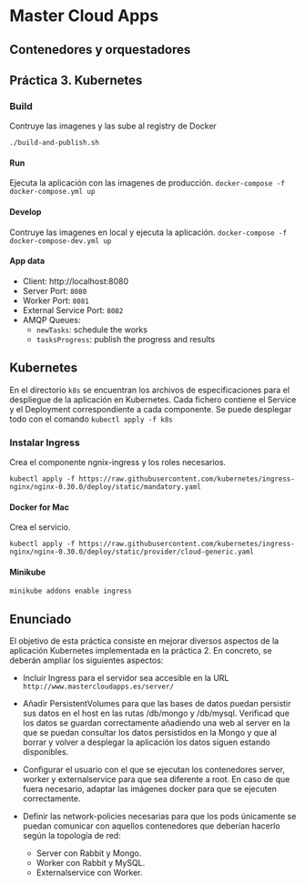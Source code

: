 # Master Cloud Apps

## Contenedores y orquestadores

## Práctica 3. Kubernetes

### Build

Contruye las imagenes y las sube al registry de Docker

`./build-and-publish.sh`

#### Run

Ejecuta la aplicación con las imagenes de producción.
`docker-compose -f docker-compose.yml up`

#### Develop

Contruye las imagenes en local y ejecuta la aplicación.
`docker-compose -f docker-compose-dev.yml up`

#### App data

* Client: http://localhost:8080
* Server Port: `8080`
* Worker Port: `8081`
* External Service Port: `8082`
* AMQP Queues:
  * `newTasks`: schedule the works
  * `tasksProgress`: publish the progress and results

## Kubernetes

En el directorio `k8s` se encuentran los archivos de especificaciones para el despliegue de la aplicación en Kubernetes. Cada fichero contiene el Service y el Deployment correspondiente a cada componente. Se puede desplegar todo con el comando `kubectl apply -f k8s`

### Instalar Ingress

Crea el componente ngnix-ingress y los roles necesarios.

`kubectl apply -f https://raw.githubusercontent.com/kubernetes/ingress-nginx/nginx-0.30.0/deploy/static/mandatory.yaml`

#### Docker for Mac

Crea el servicio.

`kubectl apply -f https://raw.githubusercontent.com/kubernetes/ingress-nginx/nginx-0.30.0/deploy/static/provider/cloud-generic.yaml`

#### Minikube

`minikube addons enable ingress`

## Enunciado

El objetivo de esta práctica consiste en mejorar diversos aspectos de la aplicación
Kubernetes implementada en la práctica 2.
En concreto, se deberán ampliar los siguientes aspectos:

* Incluir Ingress para el servidor sea accesible en la URL `http://www.mastercloudapps.es/server/`

* Añadir PersistentVolumes para que las bases de datos puedan persistir sus datos en
el host en las rutas /db/mongo y /db/mysql. Verificad que los datos se guardan
correctamente añadiendo una web al server en la que se puedan consultar los datos
persistidos en la Mongo y que al borrar y volver a desplegar la aplicación los datos
siguen estando disponibles.

* Configurar el usuario con el que se ejecutan los contenedores server, worker y
externalservice para que sea diferente a root. En caso de que fuera necesario,
adaptar las imágenes docker para que se ejecuten correctamente.

* Definir las network-policies necesarias para que los pods únicamente se puedan
comunicar con aquellos contenedores que deberían hacerlo según la topología de
red:
  * Server con Rabbit y Mongo.
  * Worker con Rabbit y MySQL.
  * Externalservice con Worker.
